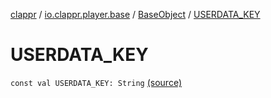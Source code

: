 [clappr](../../index.md) / [io.clappr.player.base](../index.md) / [BaseObject](index.md) / [USERDATA_KEY](.)

# USERDATA_KEY

`const val USERDATA_KEY: String` [(source)](https://github.com/clappr/clappr-android/tree/dev/clappr/src/main/kotlin/io/clappr/player/base/BaseObject.kt#L13)